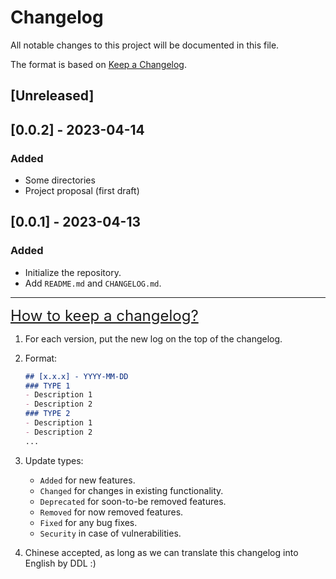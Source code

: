 # Changelog

All notable changes to this project will be documented in this file.

The format is based on [Keep a Changelog](https://keepachangelog.com/en/1.0.0/).

## [Unreleased]

## [0.0.2] - 2023-04-14

### Added

- Some directories
- Project proposal (first draft)

## [0.0.1] - 2023-04-13

### Added

- Initialize the repository.
- Add `README.md` and `CHANGELOG.md`.

---

<font style="font-size: 1.5rem"><a href="https://keepachangelog.com/en/1.1.0/">How to keep a changelog?</a></font>

1. For each version, put the new log on the top of the changelog.

2. Format:

   ```markdown
   ## [x.x.x] - YYYY-MM-DD
   ### TYPE 1
   - Description 1
   - Description 2
   ### TYPE 2
   - Description 1
   - Description 2
   ...
   ```

3. Update types:

   - `Added` for new features.
   - `Changed` for changes in existing functionality.
   - `Deprecated` for soon-to-be removed features.
   - `Removed` for now removed features.
   - `Fixed` for any bug fixes.
   - `Security` in case of vulnerabilities.

4. Chinese accepted, as long as we can translate this changelog into English by DDL :)